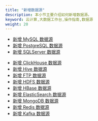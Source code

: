 ```yaml
---
title: "新增数据源"
description: 本小节主要介绍如何新增数据源。
keyword: 云计算,大数据工作台,操作指南,数据源
weight: 20
---
```

<!-- ---
title: "新增数据源"
linkTitle: 新增数据源
_build:
 render: false 
weight: 20
collapsible: true
--- -->

- [新增 MySQL 数据源](/bigdata/dataomnis/manual/source_data/add_data/mysql) 
- [新增 PostgreSQL 数据源](/bigdata/dataomnis/manual/source_data/add_data/postgresql) 
- [新增 SQLServer 数据源](/bigdata/dataomnis/manual/source_data/add_data/sqlserver) 
<!-- - [新增 Oracle 数据源](/bigdata/dataomnis/manual/source_data/add_data/oracle)  -->
<!-- - [新增 DB2 数据源](/bigdata/dataomnis/manual/source_data/add_data/db2)     -->
<!-- - [新增 SAP HANA 数据源](/bigdata/dataomnis/manual/source_data/add_data/saphana)  -->
- [新增 ClickHouse 数据源](/bigdata/dataomnis/manual/source_data/add_data/clickhouse) 
- [新增 Hive 数据源](/bigdata/dataomnis/manual/source_data/add_data/hive)  
- [新增 FTP 数据源](/bigdata/dataomnis/manual/source_data/add_data/ftp)    
- [新增 HDFS 数据源](/bigdata/dataomnis/manual/source_data/add_data/hdfs) 
- [新增 HBase 数据源](/bigdata/dataomnis/manual/source_data/add_data/hbase) 
- [新增 ElasticSearch 数据源](/bigdata/dataomnis/manual/source_data/add_data/elasticsearch) 
- [新增 MongoDB 数据源](/bigdata/dataomnis/manual/source_data/add_data/mongodb) 
- [新增 Redis 数据源](/bigdata/dataomnis/manual/source_data/add_data/redis) 
- [新增 Kafka 数据源](/bigdata/dataomnis/manual/source_data/add_data/kafka) 